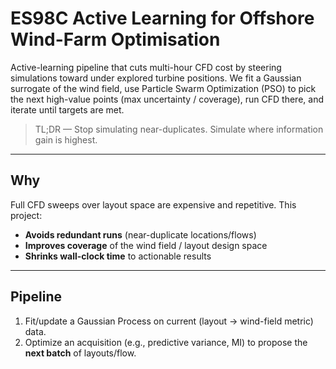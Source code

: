 # ES98C Active Learning for Offshore Wind-Farm Optimisation

Active-learning pipeline that cuts multi-hour CFD cost by steering simulations toward under explored turbine positions. We fit a Gaussian surrogate of the wind field, use Particle Swarm Optimization (PSO) to pick the next high-value points (max uncertainty / coverage), run CFD there, and iterate until targets are met.

> TL;DR — Stop simulating near-duplicates. Simulate where information gain is highest.

---

## Why
Full CFD sweeps over layout space are expensive and repetitive. This project:
- **Avoids redundant runs** (near-duplicate locations/flows)
- **Improves coverage** of the wind field / layout design space
- **Shrinks wall-clock time** to actionable results

---

## Pipeline
1.  Fit/update a Gaussian Process on current (layout -> wind-field metric) data.
2.  Optimize an acquisition (e.g., predictive variance, MI) to propose the **next batch** of layouts/flow.
